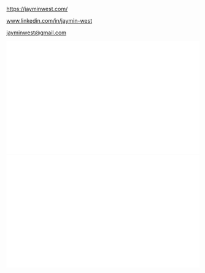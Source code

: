 https://jayminwest.com/

www.linkedin.com/in/jaymin-west

jayminwest@gmail.com

![](https://raw.githubusercontent.com/jayminwest/github-stats/master/generated/overview.svg#gh-dark-mode-only)
![](https://raw.githubusercontent.com/jayminwest/github-stats/master/generated/overview.svg#gh-light-mode-only)
